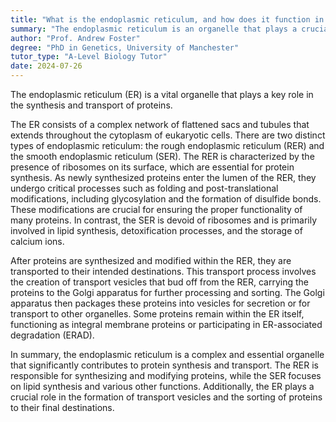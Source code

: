 ```yaml
---
title: "What is the endoplasmic reticulum, and how does it function in protein synthesis and transport?"
summary: "The endoplasmic reticulum is an organelle that plays a crucial role in protein synthesis and transport."
author: "Prof. Andrew Foster"
degree: "PhD in Genetics, University of Manchester"
tutor_type: "A-Level Biology Tutor"
date: 2024-07-26
---
```


The endoplasmic reticulum (ER) is a vital organelle that plays a key role in the synthesis and transport of proteins.

The ER consists of a complex network of flattened sacs and tubules that extends throughout the cytoplasm of eukaryotic cells. There are two distinct types of endoplasmic reticulum: the rough endoplasmic reticulum (RER) and the smooth endoplasmic reticulum (SER). The RER is characterized by the presence of ribosomes on its surface, which are essential for protein synthesis. As newly synthesized proteins enter the lumen of the RER, they undergo critical processes such as folding and post-translational modifications, including glycosylation and the formation of disulfide bonds. These modifications are crucial for ensuring the proper functionality of many proteins. In contrast, the SER is devoid of ribosomes and is primarily involved in lipid synthesis, detoxification processes, and the storage of calcium ions.

After proteins are synthesized and modified within the RER, they are transported to their intended destinations. This transport process involves the creation of transport vesicles that bud off from the RER, carrying the proteins to the Golgi apparatus for further processing and sorting. The Golgi apparatus then packages these proteins into vesicles for secretion or for transport to other organelles. Some proteins remain within the ER itself, functioning as integral membrane proteins or participating in ER-associated degradation (ERAD).

In summary, the endoplasmic reticulum is a complex and essential organelle that significantly contributes to protein synthesis and transport. The RER is responsible for synthesizing and modifying proteins, while the SER focuses on lipid synthesis and various other functions. Additionally, the ER plays a crucial role in the formation of transport vesicles and the sorting of proteins to their final destinations.
    